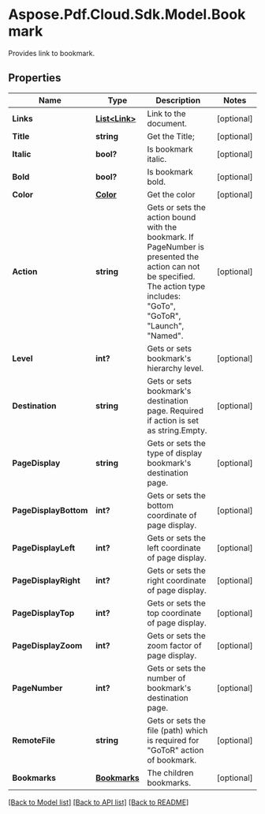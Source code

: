 ﻿# Aspose.Pdf.Cloud.Sdk.Model.Bookmark
Provides link to bookmark.

## Properties

Name | Type | Description | Notes
------------ | ------------- | ------------- | -------------
**Links** | [**List&lt;Link&gt;**](Link.md) | Link to the document. | [optional] 
**Title** | **string** | Get the Title; | [optional] 
**Italic** | **bool?** | Is bookmark italic. | [optional] 
**Bold** | **bool?** | Is bookmark bold. | [optional] 
**Color** | [**Color**](Color.md) | Get the color | [optional] 
**Action** | **string** | Gets or sets the action bound with the bookmark. If PageNumber is presented the action can not be specified. The action type includes: &quot;GoTo&quot;, &quot;GoToR&quot;, &quot;Launch&quot;, &quot;Named&quot;. | [optional] 
**Level** | **int?** | Gets or sets bookmark&#39;s hierarchy level. | [optional] 
**Destination** | **string** | Gets or sets bookmark&#39;s destination page. Required if action is set as string.Empty. | [optional] 
**PageDisplay** | **string** | Gets or sets the type of display bookmark&#39;s destination page. | [optional] 
**PageDisplayBottom** | **int?** | Gets or sets the bottom coordinate of page display. | [optional] 
**PageDisplayLeft** | **int?** | Gets or sets the left coordinate of page display. | [optional] 
**PageDisplayRight** | **int?** | Gets or sets the right coordinate of page display. | [optional] 
**PageDisplayTop** | **int?** | Gets or sets the top coordinate of page display. | [optional] 
**PageDisplayZoom** | **int?** | Gets or sets the zoom factor of page display. | [optional] 
**PageNumber** | **int?** | Gets or sets the number of bookmark&#39;s destination page.  | [optional] 
**RemoteFile** | **string** | Gets or sets the file (path) which is required for &quot;GoToR&quot; action of bookmark. | [optional] 
**Bookmarks** | [**Bookmarks**](Bookmarks.md) | The children bookmarks. | [optional] 

[[Back to Model list]](../README.md#documentation-for-models) [[Back to API list]](../README.md#documentation-for-api-endpoints) [[Back to README]](../README.md)

